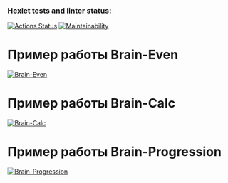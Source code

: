 ### Hexlet tests and linter status:

[![Actions Status](https://github.com/bumerboy86/frontend-project-44/workflows/hexlet-check/badge.svg)](https://github.com/bumerboy86/frontend-project-44/actions)
[![Maintainability](https://api.codeclimate.com/v1/badges/4a6f7f7ce6b2d4fdc4e3/maintainability)](https://codeclimate.com/github/bumerboy86/frontend-project-44/maintainability)

# Пример работы Brain-Even

[![Brain-Even](https://asciinema.org/a/LDq7bMnlOxpCuCvJjO3TgY4MG.svg)](https://asciinema.org/a/LDq7bMnlOxpCuCvJjO3TgY4MG)

# Пример работы Brain-Calc

[![Brain-Calc](https://asciinema.org/a/gesp2jk3zkN6W47bygIFZEzmi.svg)](https://asciinema.org/a/gesp2jk3zkN6W47bygIFZEzmi)

# Пример работы Brain-Progression

[![Brain-Progression](https://asciinema.org/a/cDwWxexS1D2gwcXgaEPBGZ4qk.svg)](https://asciinema.org/a/cDwWxexS1D2gwcXgaEPBGZ4qk)
